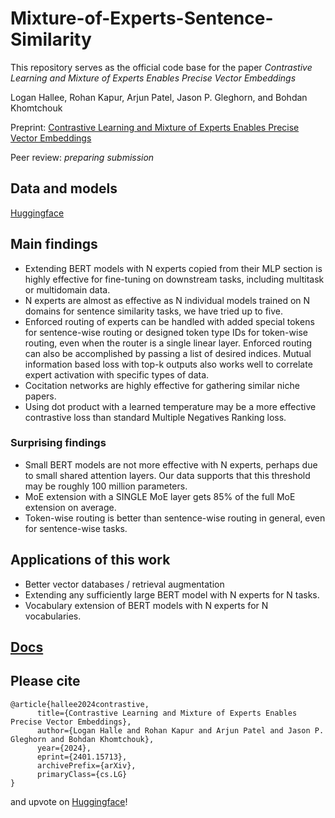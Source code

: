 # Mixture-of-Experts-Sentence-Similarity
 
This repository serves as the official code base for the paper _Contrastive Learning and Mixture of Experts Enables Precise Vector Embeddings_

Logan Hallee, Rohan Kapur, Arjun Patel, Jason P. Gleghorn, and Bohdan Khomtchouk

Preprint: [Contrastive Learning and Mixture of Experts Enables Precise Vector Embeddings](https://arxiv.org/abs/2401.15713)

Peer review: _preparing submission_

## Data and models
[Huggingface](https://huggingface.co/collections/lhallee/sentence-similarity-65fb9545a1731c75dc5dd6a7)

## Main findings
* Extending BERT models with N experts copied from their MLP section is highly effective for fine-tuning on downstream tasks, including multitask or multidomain data.
* N experts are almost as effective as N individual models trained on N domains for sentence similarity tasks, we have tried up to five.
* Enforced routing of experts can be handled with added special tokens for sentence-wise routing or designed token type IDs for token-wise routing, even when the router is a single linear layer. Enforced routing can also be accomplished by passing a list of desired indices. Mutual information based loss with top-k outputs also works well to correlate expert activation with specific types of data.
* Cocitation networks are highly effective for gathering similar niche papers.
* Using dot product with a learned temperature may be a more effective contrastive loss than standard Multiple Negatives Ranking loss.
### Surprising findings
* Small BERT models are not more effective with N experts, perhaps due to small shared attention layers. Our data supports that this threshold may be roughly 100 million parameters.
* MoE extension with a SINGLE MoE layer gets 85% of the full MoE extension on average.
* Token-wise routing is better than sentence-wise routing in general, even for sentence-wise tasks.

## Applications of this work
* Better vector databases / retrieval augmentation
* Extending any sufficiently large BERT model with N experts for N tasks.
* Vocabulary extension of BERT models with N experts for N vocabularies.

## [Docs](https://github.com/Gleghorn-Lab/Mixture-of-Experts-Sentence-Similarity/tree/main/documentation)

## Please cite
```
@article{hallee2024contrastive,
      title={Contrastive Learning and Mixture of Experts Enables Precise Vector Embeddings}, 
      author={Logan Halle and Rohan Kapur and Arjun Patel and Jason P. Gleghorn and Bohdan Khomtchouk},
      year={2024},
      eprint={2401.15713},
      archivePrefix={arXiv},
      primaryClass={cs.LG}
}
```
and upvote on [Huggingface](https://huggingface.co/papers/2401.15713)!

